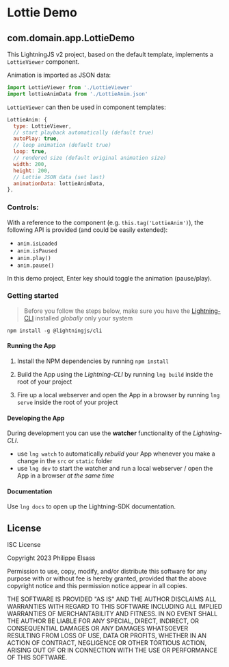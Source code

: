 # Lottie Demo

## com.domain.app.LottieDemo

This LightningJS v2 project, based on the default template, implements a `LottieViewer` component.

Animation is imported as JSON data:

```javascript
import LottieViewer from './LottieViewer'
import lottieAnimData from './LottieAnim.json'
```

`LottieViewer` can then be used in component templates:

```javascript
LottieAnim: {
  type: LottieViewer,
  // start playback automatically (default true)
  autoPlay: true,
  // loop animation (default true)
  loop: true,
  // rendered size (default original animation size)
  width: 200,
  height: 200,
  // Lottie JSON data (set last)
  animationData: lottieAnimData,
},
```

### Controls:

With a reference to the component (e.g. `this.tag('LottieAnim')`), the following API is provided (and could be easily extended):

- `anim.isLoaded`
- `anim.isPaused`
- `anim.play()`
- `anim.pause()`

In this demo project, Enter key should toggle the animation (pause/play).

### Getting started

> Before you follow the steps below, make sure you have the
[Lightning-CLI](https://rdkcentral.github.io/Lightning-CLI/#/) installed _globally_ only your system

```
npm install -g @lightningjs/cli
```

#### Running the App

1. Install the NPM dependencies by running `npm install`

2. Build the App using the _Lightning-CLI_ by running `lng build` inside the root of your project

3. Fire up a local webserver and open the App in a browser by running `lng serve` inside the root of your project

#### Developing the App

During development you can use the **watcher** functionality of the _Lightning-CLI_.

- use `lng watch` to automatically _rebuild_ your App whenever you make a change in the `src` or  `static` folder
- use `lng dev` to start the watcher and run a local webserver / open the App in a browser _at the same time_

#### Documentation

Use `lng docs` to open up the Lightning-SDK documentation.

## License

ISC License

Copyright 2023 Philippe Elsass

Permission to use, copy, modify, and/or distribute this software for any purpose with or without fee is hereby granted, provided that the above copyright notice and this permission notice appear in all copies.

THE SOFTWARE IS PROVIDED "AS IS" AND THE AUTHOR DISCLAIMS ALL WARRANTIES WITH REGARD TO THIS SOFTWARE INCLUDING ALL IMPLIED WARRANTIES OF MERCHANTABILITY AND FITNESS. IN NO EVENT SHALL THE AUTHOR BE LIABLE FOR ANY SPECIAL, DIRECT, INDIRECT, OR CONSEQUENTIAL DAMAGES OR ANY DAMAGES WHATSOEVER RESULTING FROM LOSS OF USE, DATA OR PROFITS, WHETHER IN AN ACTION OF CONTRACT, NEGLIGENCE OR OTHER TORTIOUS ACTION, ARISING OUT OF OR IN CONNECTION WITH THE USE OR PERFORMANCE OF THIS SOFTWARE.
